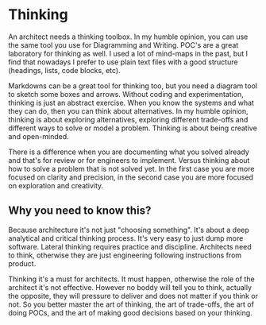 # Thinking

An architect needs a thinking toolbox. In my humble opinion, you can use the same tool you use for Diagramming and Writing. POC's are a great laboratory for thinking as well. I used a lot of mind-maps in the past, but I find that nowadays I prefer to use plain text files with a good structure (headings, lists, code blocks, etc).

Markdowns can be a great tool for thinking too, but you need a diagram tool to sketch some boxes and arrows. Without coding and experimentation, thinking is just an abstract exercise. When you know the systems and what they can do, then you can think about alternatives. In my humble opinion, thinking is about exploring alternatives, exploring different trade-offs and different ways to solve or model a problem. Thinking is about being creative and open-minded.

There is a difference when you are documenting what you solved already and that's for review or for engineers to implement. Versus thinking about how to solve a problem that is not solved yet. In the first case you are more focused on clarity and precision, in the second case you are more focused on exploration and creativity.

## Why you need to know this?

Because architecture it's not just "choosing something". It's about a deep analytical and critical thinking process. It's very easy to just dump more software. Lateral thinking requires practice and discipline. Architects need to think, otherwise they are just engineering following instructions from product.

Thinking it's a must for architects. It must happen, otherwise the role of the architect it's not effective. However no boddy will tell you to think, actually the opposite, they will pressure to deliver and does not matter if you think or not. So you better master the art of thinking, the art of trade-offs, the art of doing POCs, and the art of making good decisions based on your thinking.